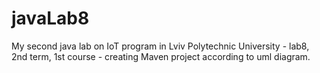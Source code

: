 # javaLab8
My second java lab on IoT program in Lviv Polytechnic University - lab8, 2nd term, 1st course - creating Maven project according to uml diagram.

